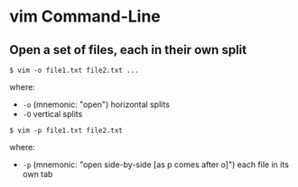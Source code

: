 # vim Command-Line

## Open a set of files, each in their own split

```console
$ vim -o file1.txt file2.txt ...
```
where:
- `-o` (mnemonic: "open") horizontal splits
- `-O` vertical splits

```console
$ vim -p file1.txt file2.txt
```
where:
- `-p` (mnemonic: "open side-by-side [as p comes after o]") each file in its own tab
